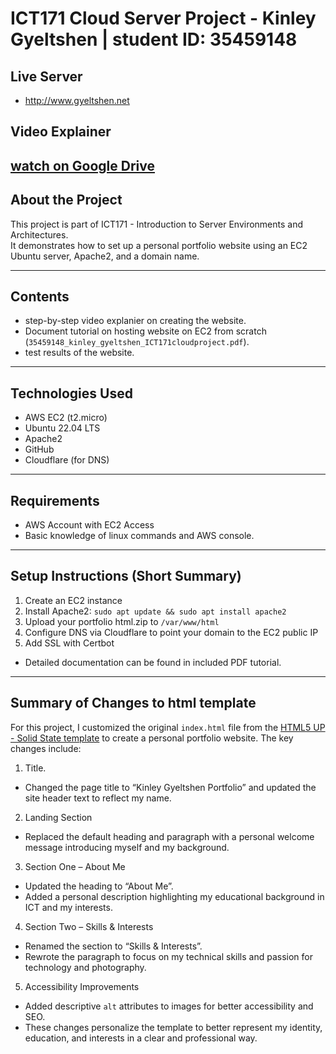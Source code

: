 # ICT171 Cloud Server Project - Kinley Gyeltshen | student ID: 35459148 

## Live Server
- http://www.gyeltshen.net
## Video Explainer
[watch on Google Drive](https://drive.google.com/file/d/1p6N11vPp4qQIYXKYo6fP72vZNDkr-Crb/view?usp=drive_link)
---

## About the Project
This project is part of ICT171 - Introduction to Server Environments and Architectures.  
It demonstrates how to set up a personal portfolio website using an EC2 Ubuntu server, Apache2, and a domain name.

---

## Contents
- step-by-step video explanier on creating the website.
- Document tutorial on hosting website on EC2 from scratch (`35459148_kinley_gyeltshen_ICT171cloudproject.pdf`).
- test results of the website.
   
---

## Technologies Used
- AWS EC2 (t2.micro)
- Ubuntu 22.04 LTS
- Apache2
- GitHub
- Cloudflare (for DNS)
  
---

## Requirements 
- AWS Account with EC2 Access
- Basic knowledge of linux commands and AWS console.
  
---

## Setup Instructions (Short Summary)
1. Create an EC2 instance
2. Install Apache2: `sudo apt update && sudo apt install apache2`
3. Upload your portfolio html.zip to `/var/www/html`
4. Configure DNS via Cloudflare to point your domain to the EC2 public IP
5. Add SSL with Certbot
- Detailed documentation can be found in included PDF tutorial.

---

## Summary of Changes to html template
For this project, I customized the original `index.html` file from the [HTML5 UP - Solid State template](https://html5up.net/solid-state ) to create a personal portfolio website. The key changes include:
1. Title.
- Changed the page title to “Kinley Gyeltshen Portfolio” and updated the site header text to reflect my name.
2. Landing Section 
- Replaced the default heading and paragraph with a personal welcome message introducing myself and my background.
3. Section One – About Me
- Updated the heading to “About Me”.
- Added a personal description highlighting my educational background in ICT and my interests.
4. Section Two – Skills & Interests
- Renamed the section to “Skills & Interests”.
-  Rewrote the paragraph to focus on my technical skills and passion for technology and photography.
5. Accessibility Improvements
- Added descriptive `alt` attributes to images for better accessibility and SEO.
- These changes personalize the template to better represent my identity, education, and interests in a clear and professional way.



